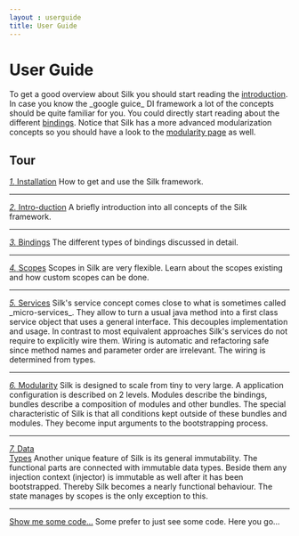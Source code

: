 ```yaml
---
layout : userguide
title: User Guide
---
```


# User Guide
<abstract>
To get a good overview about Silk you should start reading the <a href="intro.html">introduction</a>.
In case you know the _google guice_ DI framework a lot of the concepts should be quite familiar for you. 
You could directly start reading about the different <a href="binds.html">bindings</a>. 
Notice that Silk has a more advanced modularization concepts so you should have a look to the <a href="modularity.html">modularity page</a> as well. 
</abstract>

## Tour
<a href="/userguide/install.html" class="book list c-docs"><span class="icon-save"></span><em>1.</em> Installation</a>
How to get and use the Silk framework.

<hr/>
<a href="/userguide/intro.html" class="book list c-docs"><span class="icon-lightbulb"></span><em>2.</em> Intro-duction</a>
A briefly introduction into all concepts of the Silk framework. 

<hr/>
<a href="/userguide/binds.html" class="book list c-docs"><span class="icon-random"></span><em>3.</em> Bindings</a>
The different types of bindings discussed in detail.

<hr/>
<a href="/userguide/scopes.html" class="book list c-docs"><span class="icon-eye-open"></span><em>4.</em> Scopes</a>
Scopes in Silk are very flexible. Learn about the scopes existing and how custom scopes can be done. 

<hr/>
<a href="/userguide/services.html" class="book list c-docs"><span class="icon-briefcase"></span><em>5.</em> Services</a>
Silk's service concept comes close to what is sometimes called _micro-services_. They allow to turn 
a usual java method into a first class service object that uses a general interface. This decouples
implementation and usage. In contrast to most equivalent approaches Silk's services do not require
to explicitly wire them. Wiring is automatic and refactoring safe since method names and parameter 
order are irrelevant. The wiring is determined from types.

<hr/>
<a href="/userguide/modularity.html" class="book list c-docs"><span class="icon-th-large"></span><em>6.</em> Modularity</a>
Silk is designed to scale from tiny to very large. A application configuration is described on 2 levels. 
Modules describe the bindings, bundles describe a composition of modules and other bundles.
The special characteristic of Silk is that all conditions kept outside of these bundles and modules. 
They become input arguments to the bootstrapping process.

<hr/>
<a href="/userguide/data.html" class="book list c-docs"><span class="icon-exchange"></span><em>7.</em> Data<br/>Types</a>
Another unique feature of Silk is its general immutability. The functional parts are connected with immutable data types.
Beside them any injection context (injector) is immutable as well after it has been bootstrapped. Thereby Silk
becomes a nearly functional behaviour. The state manages by scopes is the only exception to this. 

<hr/>
<a class="next list" href="snippets.html"><span class="icon-reorder"></span> Show me some code...</a>
Some prefer to just see some code. Here you go...
